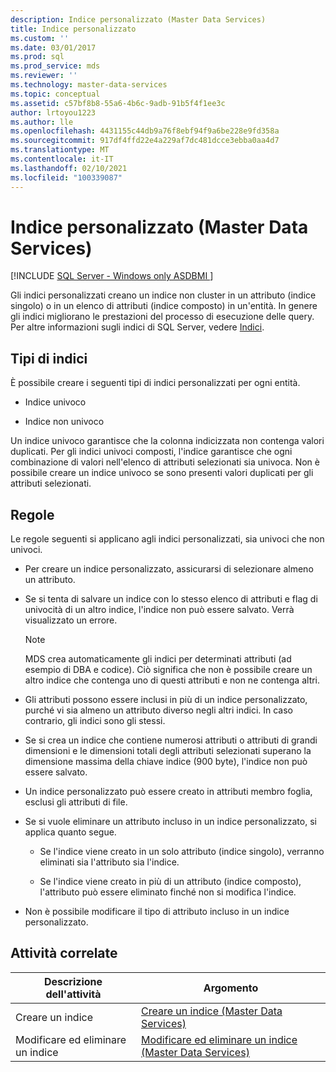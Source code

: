 ```yaml
---
description: Indice personalizzato (Master Data Services)
title: Indice personalizzato
ms.custom: ''
ms.date: 03/01/2017
ms.prod: sql
ms.prod_service: mds
ms.reviewer: ''
ms.technology: master-data-services
ms.topic: conceptual
ms.assetid: c57bf8b8-55a6-4b6c-9adb-91b5f4f1ee3c
author: lrtoyou1223
ms.author: lle
ms.openlocfilehash: 4431155c44db9a76f8ebf94f9a6be228e9fd358a
ms.sourcegitcommit: 917df4ffd22e4a229af7dc481dcce3ebba0aa4d7
ms.translationtype: MT
ms.contentlocale: it-IT
ms.lasthandoff: 02/10/2021
ms.locfileid: "100339087"
---
```

# <a name="custom-index-master-data-services"></a>Indice personalizzato (Master Data Services)

[!INCLUDE [SQL Server - Windows only ASDBMI  ](../includes/applies-to-version/sql-windows-only-asdbmi.md)]

  Gli indici personalizzati creano un indice non cluster in un attributo (indice singolo) o in un elenco di attributi (indice composto) in un'entità. In genere gli indici migliorano le prestazioni del processo di esecuzione delle query. Per altre informazioni sugli indici di SQL Server, vedere [Indici](../relational-databases/indexes/indexes.md).  
  
## <a name="type-of-indexes"></a>Tipi di indici  
 È possibile creare i seguenti tipi di indici personalizzati per ogni entità.  
  
-   Indice univoco  
  
-   Indice non univoco  
  
 Un indice univoco garantisce che la colonna indicizzata non contenga valori duplicati. Per gli indici univoci composti, l'indice garantisce che ogni combinazione di valori nell'elenco di attributi selezionati sia univoca. Non è possibile creare un indice univoco se sono presenti valori duplicati per gli attributi selezionati.  
  
## <a name="rules"></a>Regole  
 Le regole seguenti si applicano agli indici personalizzati, sia univoci che non univoci.  
  
-   Per creare un indice personalizzato, assicurarsi di selezionare almeno un attributo.  
  
-   Se si tenta di salvare un indice con lo stesso elenco di attributi e flag di univocità di un altro indice, l'indice non può essere salvato. Verrà visualizzato un errore.  
  
    > [!NOTE]  
    >  MDS crea automaticamente gli indici per determinati attributi (ad esempio di DBA e codice). Ciò significa che non è possibile creare un altro indice che contenga uno di questi attributi e non ne contenga altri.  
  
-   Gli attributi possono essere inclusi in più di un indice personalizzato, purché vi sia almeno un attributo diverso negli altri indici. In caso contrario, gli indici sono gli stessi.  
  
-   Se si crea un indice che contiene numerosi attributi o attributi di grandi dimensioni e le dimensioni totali degli attributi selezionati superano la dimensione massima della chiave indice (900 byte), l'indice non può essere salvato.  
  
-   Un indice personalizzato può essere creato in attributi membro foglia, esclusi gli attributi di file.  
  
-   Se si vuole eliminare un attributo incluso in un indice personalizzato, si applica quanto segue.  
  
    -   Se l'indice viene creato in un solo attributo (indice singolo), verranno eliminati sia l'attributo sia l'indice.  
  
    -   Se l'indice viene creato in più di un attributo (indice composto), l'attributo può essere eliminato finché non si modifica l'indice.  
  
-   Non è possibile modificare il tipo di attributo incluso in un indice personalizzato.  
  
## <a name="related-tasks"></a>Attività correlate  
  
|Descrizione dell'attività|Argomento|  
|----------------------|-----------|  
|Creare un indice|[Creare un indice &#40;Master Data Services&#41;](../master-data-services/create-an-index-master-data-services.md)|  
|Modificare ed eliminare un indice|[Modificare ed eliminare un indice &#40;Master Data Services&#41;](../master-data-services/edit-and-delete-an-index-master-data-services.md)|  
  
  
